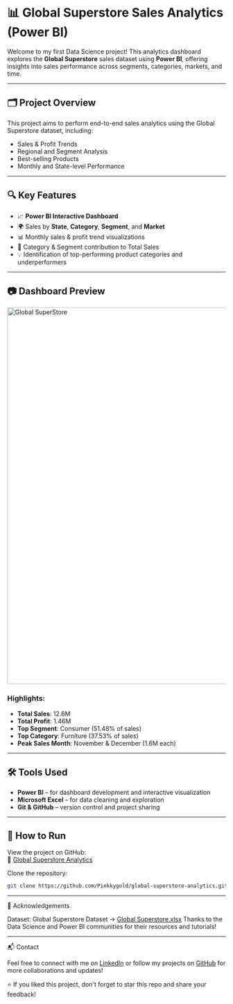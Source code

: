 # 📊 Global Superstore Sales Analytics (Power BI)

Welcome to my first Data Science project! This analytics dashboard explores the **Global Superstore** sales dataset using **Power BI**, offering insights into sales performance across segments, categories, markets, and time.

---

## 🗂️ Project Overview

This project aims to perform end-to-end sales analytics using the Global Superstore dataset, including:

- Sales & Profit Trends
- Regional and Segment Analysis
- Best-selling Products
- Monthly and State-level Performance

---

## 🔍 Key Features

- 📈 **Power BI Interactive Dashboard**  
- 🌍 Sales by **State**, **Category**, **Segment**, and **Market**
- 📊 Monthly sales & profit trend visualizations
- 🎯 Category & Segment contribution to Total Sales
- 💡 Identification of top-performing product categories and underperformers

---

## 📷 Dashboard Preview

<img width="867" alt="Global SuperStore " src="https://github.com/user-attachments/assets/42562996-a6dd-4f1d-af97-b59488b9a572" />

### Highlights:
- **Total Sales**: 12.6M  
- **Total Profit**: 1.46M  
- **Top Segment**: Consumer (51.48% of sales)  
- **Top Category**: Furniture (37.53% of sales)  
- **Peak Sales Month**: November & December (1.6M each)

---

## 🛠 Tools Used

- **Power BI** – for dashboard development and interactive visualization
- **Microsoft Excel** – for data cleaning and exploration
- **Git & GitHub** – version control and project sharing

---

## 🚀 How to Run

View the project on GitHub:  
🔗 [Global Superstore Analytics](https://github.com/Pinkkygold/global-superstore-analytics/tree/main)

Clone the repository:

```bash
git clone https://github.com/Pinkkygold/global-superstore-analytics.git

```
---

   🙌 Acknowledgements

Dataset: Global Superstore Dataset ->  [Global Superstore.xlsx](https://github.com/Pinkkygold/global-superstore-analytics/blob/main/Global%20Superstore.xlsx)
Thanks to the Data Science and Power BI communities for their resources and tutorials!

---

📬 Contact

Feel free to connect with me on [LinkedIn](https://www.linkedin.com/in/awab-abdalla) or follow my projects on [GitHub](https://github.com/Pinkkygold) for more collaborations and updates!


⭐ If you liked this project, don't forget to star this repo and share your feedback!


